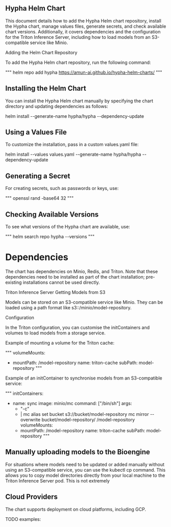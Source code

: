 ## Hypha Helm Chart

This document details how to add the Hypha Helm chart repository, install the Hypha chart, manage values files, generate secrets, and check available chart versions. Additionally, it covers dependencies and the configuration for the Triton Inference Server, including how to load models from an S3-compatible service like Minio.

Adding the Helm Chart Repository

To add the Hypha Helm chart repository, run the following command:

"""
helm repo add hypha https://amun-ai.github.io/hypha-helm-charts/
"""

## Installing the Helm Chart

You can install the Hypha Helm chart manually by specifying the chart directory and updating dependencies as follows:


helm install --generate-name hypha/hypha --dependency-update

## Using a Values File

To customize the installation, pass in a custom values.yaml file:

helm install --values values.yaml --generate-name hypha/hypha --dependency-update


## Generating a Secret

For creating secrets, such as passwords or keys, use:

"""
openssl rand -base64 32
"""

## Checking Available Versions

To see what versions of the Hypha chart are available, use:

"""
helm search repo hypha --versions
"""

# Dependencies

The chart has dependencies on Minio, Redis, and Triton. Note that these dependencies need to be installed as part of the chart installation; pre-existing installations cannot be used directly.

Triton Inference Server
Getting Models from S3

Models can be stored on an S3-compatible service like Minio. They can be loaded using a path format like s3::/minio/model-repository.

Configuration

In the Triton configuration, you can customise the initContainers and volumes to load models from a storage service.

Example of mounting a volume for the Triton cache:

"""
volumeMounts:
  - mountPath: /model-repository
    name: triton-cache
    subPath: model-repository
"""

Example of an initContainer to synchronise models from an S3-compatible service:

"""
initContainers:
  - name: sync
    image: minio/mc
    command: ["/bin/sh"]
    args:
    - "-c"
    - |
      mc alias set bucket s3://bucket/model-repository
      mc mirror --overwrite bucket/model-repository/ /model-repository
    volumeMounts:
    - mountPath: /model-repository
      name: triton-cache
      subPath: model-repository
"""

## Manually uploading models to the Bioengine

For situations where models need to be updated or added manually without using an S3-compatible service, you can use the kubectl cp command.
This allows you to copy model directories directly from your local machine to the Triton Inference Server pod.
This is not extremely 

## Cloud Providers

The chart supports deployment on cloud platforms, including GCP.

TODO examples:

